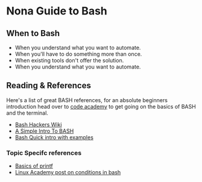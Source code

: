 # Nona Guide to Bash



## When to Bash
* When you understand what you want to automate.
* When you'll have to do something more than once.
* When existing tools don't offer the solution.
* When you understand what you want to automate.


## Reading & References

Here's a list of great BASH references, for an absolute beginners introduction head over to [code academy](https://www.codecademy.com/) to get going on the basics of BASH and the terminal.

* [Bash Hackers Wiki](http://wiki.bash-hackers.org/start)
* [A Simple Intro To BASH](http://tldp.org/HOWTO/Bash-Prog-Intro-HOWTO.html)
* [Bash Quick intro with examples](https://learnxinyminutes.com/docs/bash/)


### Topic Specifc references

* [Basics of printf](https://linuxconfig.org/bash-printf-syntax-basics-with-examples)
* [Linux Academy post on conditions in bash ](https://linuxacademy.com/blog/linux/conditions-in-bash-scripting-if-statements/)

